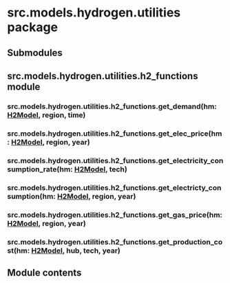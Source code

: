 # src.models.hydrogen.utilities package

## Submodules

## src.models.hydrogen.utilities.h2_functions module

<!-- !! processed by numpydoc !! -->

### src.models.hydrogen.utilities.h2_functions.get_demand(hm: [H2Model](src.models.hydrogen.model.md#src.models.hydrogen.model.h2_model.H2Model), region, time)

<!-- !! processed by numpydoc !! -->

### src.models.hydrogen.utilities.h2_functions.get_elec_price(hm: [H2Model](src.models.hydrogen.model.md#src.models.hydrogen.model.h2_model.H2Model), region, year)

<!-- !! processed by numpydoc !! -->

### src.models.hydrogen.utilities.h2_functions.get_electricity_consumption_rate(hm: [H2Model](src.models.hydrogen.model.md#src.models.hydrogen.model.h2_model.H2Model), tech)

<!-- !! processed by numpydoc !! -->

### src.models.hydrogen.utilities.h2_functions.get_electricty_consumption(hm: [H2Model](src.models.hydrogen.model.md#src.models.hydrogen.model.h2_model.H2Model), region, year)

<!-- !! processed by numpydoc !! -->

### src.models.hydrogen.utilities.h2_functions.get_gas_price(hm: [H2Model](src.models.hydrogen.model.md#src.models.hydrogen.model.h2_model.H2Model), region, year)

<!-- !! processed by numpydoc !! -->

### src.models.hydrogen.utilities.h2_functions.get_production_cost(hm: [H2Model](src.models.hydrogen.model.md#src.models.hydrogen.model.h2_model.H2Model), hub, tech, year)

<!-- !! processed by numpydoc !! -->

## Module contents

<!-- !! processed by numpydoc !! -->
